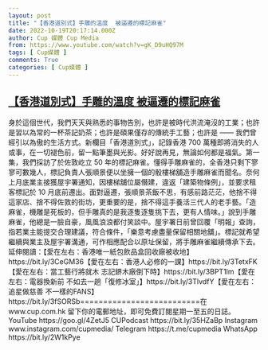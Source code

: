 ```yaml
---
layout: post
title: "【香港道別式】手雕的溫度  被逼遷的標記麻雀"
date: 2022-10-19T20:17:14.000Z
author: Cup 媒體 Cup Media
from: https://www.youtube.com/watch?v=gK_D9uHQ97M
tags: [ Cup媒體 ]
comments: True
categories: [ Cup媒體 ]
---
```

<!--1666210634000-->
[【香港道別式】手雕的溫度  被逼遷的標記麻雀](https://www.youtube.com/watch?v=gK_D9uHQ97M)
------

<div>
身於這個世代，我們天天與熟悉的事物告別，也許是被時代洪流淹沒的工業；也許是習以為常的一杯茶記奶茶；也許是碩果僅存的傳統手工藝；也許是 —— 我們曾經引以為傲的生活方式。新欄目「香港道別式」，記錄香港 700 萬種即將消失的人或事，在一切褪色前，留一點筆墨與光影。好好說再見，無論如何都是福氣。第一集，我們採訪了於佐敦屹立 50 年的標記麻雀。懂得手雕麻雀的，全香港只剩下寥寥可數幾人，標記負責人張順景便以坐擁一個的骰樓梯舖造手雕麻雀而聞名。奈何上月底業主接獲屋宇署通知，因樓梯舖位屬僭建，違返「建築物條例」，並要求租客標記於 10 月底前遷出。面對逼遷，張順景茶飯不思，有感前路茫茫，他捨不得這家店、捨不得佐敦的街坊，更重要的是，捨不得這手養活三代人的老手藝。「造麻雀，機雕是死板的，但手雕真的是我逐隻逐隻挑下去，更有人情味。」說到手雕麻雀，他總是一臉自豪，風風浪浪都付笑談中。屋宇署日前曾回覆「明報」查詢，指若業主能提交合理建議，符合條件，「樂意考慮盡量保留相關地舖」。標記就希望繼續與業主及屋宇署溝通，可作相應配合以原址保留，將手雕麻雀繼續傳承下去。延伸閱讀：【愛在左右：香港唯一紙包飲品盒回收廠被收地】https://bit.ly/3CeGM36【愛在左右：香港人必修的一課】https://bit.ly/3TetxFK【愛在左右：當工藝行將就木 志記鎅木廠倒下時】https://bit.ly/3BPT1lm【愛在左右：電器換新前 不如去一趟「復修冰室」】https://bit.ly/3TlvdfY【愛在左右：追星做慈善 不一樣的FANS】https://bit.ly/3fSORSb==========================在 www.cup.com.hk 留下你的電郵地址，即可免費訂閱星期一至五的日誌。 YouTube  https://goo.gl/4ZetJ5 CUPodcast  https://bit.ly/35HZaBp Instagram  www.instagram.com/cupmedia/ Telegram  https://t.me/cupmedia WhatsApp https://bit.ly/2W1kPye
</div>

